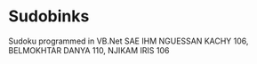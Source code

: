 # Sudobinks
Sudoku programmed in VB.Net
SAE IHM NGUESSAN KACHY 106, BELMOKHTAR DANYA 110, NJIKAM IRIS 106
